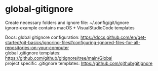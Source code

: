 # global-gitignore

Create necessary folders and ignore file: ~/.config/git/ignore  
ignore-example contains macOS + VisualStudioCode templates   

Docs:
global gitignore configuration: https://docs.github.com/en/get-started/git-basics/ignoring-files#configuring-ignored-files-for-all-repositories-on-your-computer  
global .gitignore templates: https://github.com/github/gitignore/tree/main/Global  
project specific .gitignore templates: https://github.com/github/gitignore  